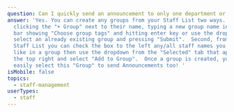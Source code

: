 ```yaml
---
question: Can I quickly send an announcement to only one department or group of staff?
answer: 'Yes. You can create any groups from your Staff List two ways. First, by
  clicking the "+ Group" next to their name, typing a new group name into the
  bar showing "Choose group tags" and hitting enter key or use the drop-down to
  select an already existing group and pressing "Submit".  Second, from the
  Staff List you can check the box to the left any/all staff names you would
  like in a group then use the dropdown from the "Selected" tab that appears on
  the top right and select "Add to Group".  Once a group is created, you can
  easily select this "Group" to send Announcements too! '
isMobile: false
topics:
  - staff-management
userTypes:
  - staff
---
```

